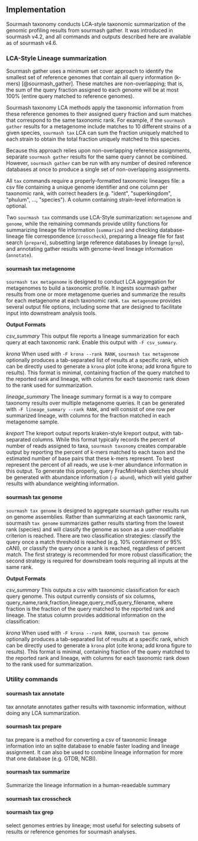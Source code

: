 ## Implementation

Sourmash taxonomy conducts LCA-style taxonomic summarization of the genomic profiling results from sourmash gather.
It was introduced in sourmash v4.2, and all commands and outputs described here are available as of sourmash v4.6.

### LCA-Style Lineage summarization

Sourmash gather uses a minimum set cover approach to identify the smallest set of reference genomes that contain all query information (k-mers) [@sourmash_gather].
These matches are non-overlapping; that is, the sum of the query fraction assigned to each genome will be at most 100% (entire query matched to reference genomes).

Sourmash taxonomy LCA methods apply the taxonomic information from these reference genomes to their assigned query fraction and sum matches that correspond to the same taxonomic rank. For example, if the `sourmash gather` results for a metagenome include matches to 10 different strains of a given species, `sourmash tax` LCA can sum the fraction uniquely matched to each strain to obtain the total fraction uniquely matched to this species.

Because this approach relies upon non-overlapping reference assignments, separate `sourmash gather` results for the same query cannot be combined. However, `sourmash gather` can be run with any number of desired reference databases at once to produce a single set of non-overlapping assignments.

All `tax` commands require a properly-formatted taxonomic lineages file: a csv file containing a unique genome identifier and one column per taxonomic rank, with correct headers (e.g. "ident", "superkingdom", "phulum", ..., "species"). A column containing strain-level information is optional.

Two `sourmash tax` commands use LCA-Style summarization: `metagenome` and `genome`, while the remaining commands provide utility functions for summarizing lineage file information (`summarize`) and checking database-lineage file correspondence (`crosscheck`), preparing a lineage file for fast search (`prepare`), subsetting large reference databases by lineage (`grep`), and annotating gather results with genome-level lineage information (`annotate`).

<!--
tax commands rely upon the fact that gather provides both the total fraction of the query matched to each database matched, as well as a non-overlapping f_unique_to_query, which is the fraction of the query uniquely matched to each reference genome. The f_unique_to_query for any reference match will always be between (0% of query matched) and 1 (100% of query matched), and for a query matched to multiple references, the f_unique_to_query will sum to at most 1 (100% of query matched). We use this property to aggregate gather matches at the desired taxonomic rank. For example, if the gather results for a metagenome include results for 30 different strains of a given species, we can sum the fraction uniquely matched to each strain to obtain the fraction uniquely matched to this species. Alternatively, taxonomic summarization can take into account abundance weighting; see classifying signatures for more information.

-->

#### sourmash tax metagenome

`sourmash tax metagenome` is designed to conduct LCA aggregation for metagenomes to build a taxonomic profile.
It ingests sourmash gather results from one or more metagenome queries and summarize the results for each metagenome at each taxonomic rank.
`tax metagenome` provides several output file options, including some that are designed to facilitate input into downstream analysis tools.

**Output Formats**

*csv_summary* This output file reports a lineage summarization for each query at each taxonomic rank. Enable this output with `-F csv_summary`.

*krona* When used with `-F krona --rank RANK`, `sourmash tax metagenome` optionally produces a tab-separated list of results at a specific rank, which can be directly used to generate a `krona` plot (cite krona; add krona figure to results). This format is minimal, containing fraction of the query matched to the reported rank and lineage, with columns for each taxonomic rank down to the rank used for summarization.

*lineage_summary* The lineage summary format is a way to compare taxonomy results over multiple metagenome queries. It can be generated with `-F lineage_summary --rank RANK`, and will consist of one row per summarized lineage, with columns for the fraction matched in each metagenome sample.

*kreport* The kreport output reports kraken-style kreport output, with tab-separated columns. While this format typically records the percent of number of reads assigned to taxa, `sourmash taxonomy` creates comparable output by reporting the percent of k-mers matched to each taxon and the estimated number of base pairs that these k-mers represent. To best represent the percent of all reads, we use k-mer abundance information in this output. To generate this properly, query FracMinHash sketches should be generated with abundance information (`-p abund`), which will yield gather results with abundance weighting information.

#### sourmash tax genome

`sourmash tax genome` is designed to aggregate sourmash gather results run on genome assemblies.
Rather than summarizing at each taxonomic rank, sourmash `tax genome` summarizes gather results starting from the lowest rank (species) and will classify the genome as soon as a user-modifiable criterion is reached. There are two classification strategies: classify the query once a match threshold is reached (e.g. 10% containment or 95% cANI), or classify the query once a rank is reached, regardless of percent match. The first strategy is recommended for more robust classification; the second strategy is required for downstream tools requiring all inputs at the same rank.

**Output Formats**

*csv_summary* This outputs a csv with taxonomic classification for each query genome. This output currently consists of six columns, query_name,rank,fraction,lineage,query_md5,query_filename, where fraction is the fraction of the query matched to the reported rank and lineage. The status column provides additional information on the classification:

*krona* When used with `-F krona --rank RANK`, `sourmash tax genome` optionally produces a tab-separated list of results at a specific rank, which can be directly used to generate a `krona` plot (cite krona; add krona figure to results). This format is minimal, containing fraction of the query matched to the reported rank and lineage, with columns for each taxonomic rank down to the rank used for summarization.

### Utility commands

#### sourmash tax annotate

tax annotate annotates gather results with taxonomic information, without doing any LCA summarization.

#### sourmash tax prepare
tax prepare is a method for converting a csv of taxonomic lineage information into an sqlite database to enable faster loading and lineage assignment. It can also be used to combine lineage information for more that one database (e.g. GTDB, NCBI).

#### sourmash tax summarize

Summarize the lineage information in a human-reaedable summary

#### sourmash tax crosscheck


#### sourmash tax grep

select genomes entries by lineage; most useful for selecting subsets of results or reference genomes for sourmash analyses.